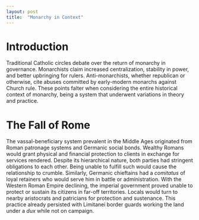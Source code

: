 ```yaml
---
layout: post
title:  "Monarchy in Context"
---
```


# Introduction

Traditional Catholic circles debate over the return of monarchy in governance. Monarchists claim increased centralization, stability in power, and better upbringing for rulers. Anti-monarchists, whether republican or otherwise, cite abuses committed by early-modern monarchs against Church rule. These points falter when considering the entire historical context of monarchy, being a system that underwent variations in theory and practice.

# The Fall of Rome

The vassal-beneficiary system prevalent in the Middle Ages originated from Roman patronage systems and Germanic social bonds. Wealthy Romans would grant physical and financial protection to clients in exchange for services rendered. Despite its hierarchical nature, both parties had stringent obligations to each other. Being unable to fulfill such would cause the relationship to crumble. Similarly, Germanic chieftains had a _comitatus_ of loyal retainers who would serve him in battle or administration. With the Western Roman Empire declining, the imperial government proved unable to protect or sustain its citizens in far-off territories. Locals would turn to nearby aristocrats and patricians for protection and sustenance. This practice already persisted with Limitanei border guards working the land under a _dux_ while not on campaign. 
